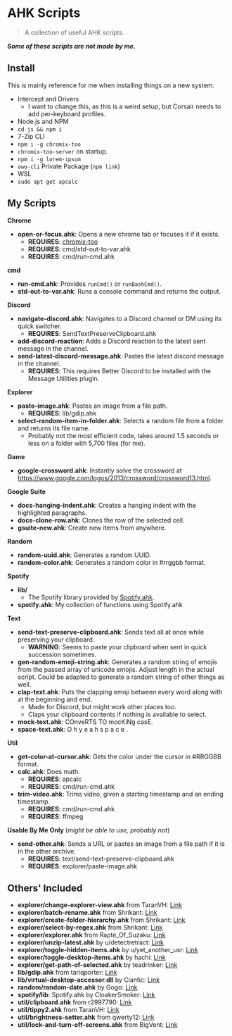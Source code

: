# AHK Scripts
> A collection of useful AHK scripts.

***Some of these scripts are not made by me.***

## Install
This is mainly reference for me when installing things on a new system.

- Intercept and Drivers
  - I want to change this, as this is a weird setup, but Corsair needs to add per-keyboard profiles.
- Node.js and NPM
- `cd js && npm i`
- 7-Zip CLI
- `npm i -g chromix-too`
- `chromix-too-server` on startup.
- `npm i -g lorem-ipsum`
- `owo-cli` Private Package (`npm link`)
- WSL
- `sudo apt get apcalc`

## My Scripts
**Chrome**
- **open-or-focus.ahk**: Opens a new chrome tab or focuses it if it exists.
  - **REQUIRES**: [chromix-too](https://www.npmjs.com/package/chromix-too)
  - **REQUIRES**: cmd/std-out-to-var.ahk
  - **REQUIRES**: cmd/run-cmd.ahk

**cmd**
- **run-cmd.ahk**: Provides `runCmd()` or `runBashCmd()`.
- **std-out-to-var.ahk**: Runs a console command and returns the output.

**Discord**
- **navigate-discord.ahk**: Navigates to a Discord channel or DM using its quick switcher.
  - **REQUIRES**: SendTextPreserveClipboard.ahk
- **add-discord-reaction**: Adds a Discord reaction to the latest sent message in the channel.
- **send-latest-discord-message.ahk**: Pastes the latest discord message in the channel.
  - **REQUIRES**: This requires Better Discord to be installed with the Message Utilities plugin.

**Explorer**
- **paste-image.ahk**: Pastes an image from a file path.
  - **REQUIRES**: lib/gdip.ahk
- **select-random-item-in-folder.ahk**: Selects a random file from a folder and returns its file name.
  - Probably not the most efficient code, takes around 1.5 seconds or less on a folder with 5,700 files (for me).

**Game**
- **google-crossword.ahk**: Instantly solve the crossword at https://www.google.com/logos/2013/crossword/crossword13.html.

**Google Suite**
- **docs-hanging-indent.ahk**: Creates a hanging indent with the highlighted paragraphs.
- **docs-clone-row.ahk**: Clones the row of the selected cell.
- **gsuite-new.ahk**: Create new items from anywhere.

**Random**
- **random-uuid.ahk**: Generates a random UUID.
- **random-color.ahk**: Generates a random color in #rrggbb format.

**Spotify**
- **lib/**
  - The Spotify library provided by [Spotify.ahk](https://github.com/CloakerSmoker/Spotify.ahk).
- **spotify.ahk**: My collection of functions using Spotify.ahk

**Text**
- **send-text-preserve-clipboard.ahk**: Sends text all at once while preserving your clipboard.
  - **WARNING**: Seems to paste your clipboard when sent in quick succession sometimes.
- **gen-random-emoji-string.ahk**: Generates a random string of emojis from the passed array of unicode emojis. Adjust length in the actual script. Could be adapted to generate a random string of other things as well.
- **clap-text.ahk**: Puts the clapping emoji between every word along with at the beginning and end.
  - Made for Discord, but might work other places too.
  - Claps your clipboard contents if nothing is available to select.
- **mock-text.ahk**: COnveRTS TO mocKiNg casE.
- **space-text.ahk**: O h   y e a h   s p a c e .

**Util**
- **get-color-at-cursor.ahk**: Gets the color under the cursor in #RRGGBB format.
- **calc.ahk**: Does math.
  - **REQUIRES**: apcalc
  - **REQUIRES**: cmd/run-cmd.ahk
- **trim-video.ahk**: Trims video, given a starting timestamp and an ending timestamp.
  - **REQUIRES**: cmd/run-cmd.ahk
  - **REQUIRES**: ffmpeg

**Usable By Me Only** (*might be able to use, probably not*)
- **send-other.ahk**: Sends a URL or pastes an image from a file path if it is in the other archive.
  - **REQUIRES**: text/send-text-preserve-clipboard.ahk
  - **REQUIRES**: explorer/paste-image.ahk

## Others' Included
- **explorer/change-explorer-view.ahk** from TaranVH: [Link](https://github.com/TaranVH/2nd-keyboard/blob/master/Almost_All_Windows_Functions.ahk)
- **explorer/batch-rename.ahk** from Shrikant: [Link](https://sharats.me/posts/the-magic-of-autohotkey-2)
- **explorer/create-folder-hierarchy.ahk** from Shrikant: [Link](https://sharats.me/posts/the-magic-of-autohotkey-2)
- **explorer/select-by-regex.ahk** from Shrikant: [Link](https://sharats.me/posts/the-magic-of-autohotkey-2)
- **explorer/explorer.ahk** from Rapte_Of_Suzaku: [Link](https://autohotkey.com/board/topic/-60985-get-paths-of-selected-items-in-an-explorer-window/)
- **explorer/unzip-latest.ahk** by u/detectretract: [Link](https://www.reddit.com/r/AutoHotkey/comments/6apkou/extract_last_downloaded_file_with_7z_ahk/)
- **explorer/toggle-hidden-items.ahk** by u/yet_another_usr: [Link](https://www.reddit.com/r/AutoHotkey/comments/4w31kq/toggle_hidden_filesdir_on_off/d6677kk)
- **explorer/toggle-desktop-items.ahk** by hachi: [Link](https:////autohotkey.com/board/topic/99089-showhide-desktop-icons-shortcut-unreliable/?p=622531)
- **explorer/get-path-of-selected.ahk** by teadrinker: [Link](https://www.autohotkey.com/boards/viewtopic.php?style=17&t=60403)
- **lib/gdip.ahk** from tariqporter: [Link](https://github.com/tariqporter/Gdip)
- **lib/virtual-desktop-accessor.dll** by Ciantic: [Link](https://github.com/Ciantic/VirtualDesktopAccessor)
- **random/random-date.ahk** by Gogo: [Link](https://autohotkey.com/board/topic/81996-random-date-function/?p=521171)
- **spotify/lib**: Spotify.ahk by CloakerSmoker: [Link](https://github.com/CloakerSmoker/Spotify.ahk)
- **util/clipboard.ahk** from r2997790: [Link](https://www.autohotkey.com/boards/viewtopic.php?t=31473)
- **util/tippy2.ahk** from TaranVH: [Link](https://github.com/TaranVH/2nd-keyboard/blob/master/Almost_All_Windows_Functions.ahk)
- **util/brightness-setter.ahk** from qwerty12: [Link](https://gist.github.com/qwerty12/4b3f41eb61724cd9e8f2bb5cc15c33c2)
- **util/lock-and-turn-off-screens.ahk** from BigVent: [Link](https://autohotkey.com/board/topic/42559-lock-computer-and-turn-off-monitor/?p=265416)
